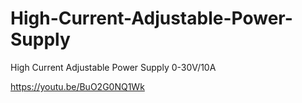 # High-Current-Adjustable-Power-Supply
High Current Adjustable Power Supply 0-30V/10A

https://youtu.be/BuO2G0NQ1Wk

